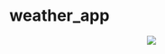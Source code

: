 # weather_app

<p align="center">
  <img src="https://user-images.githubusercontent.com/11765482/99152427-d3e1ba80-26c9-11eb-9e1a-095dbe692003.gif" />
</p>  


